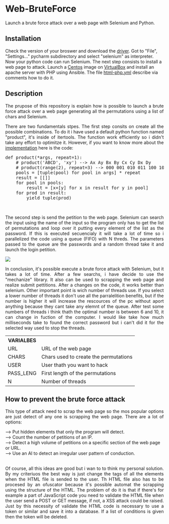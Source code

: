 <h1>Web-BruteForce</h1>
Launch a brute force attack over a web page with Selenium and Python.

<h2>Installation</h2>
<p aling="justify">Check the version of your broswer and download the <a href="https://selenium-python.readthedocs.io/installation.html#drivers">driver</a>. Got to "File", "Settings..." pycharm subdirectory and select "selenium" as interpreter. Now your python code can run Selenium. The next step consists to install a web page to attack. Launch a <a href="http://isoredirect.centos.org/centos/7/isos/x86_64/">Centos</a> image on <a href="https://www.virtualbox.org/">VirtualBox</a> and install an apache server with PHP using Ansible. The file <a href="https://github.com/MartiMarch/Ansible/blob/main/html-php.yml">html-php.yml</a> describe via comments how to do it.</p>  
<h2>Description</h2>
<p align="justify">The prupose of this repository is explain how is possible to launch a brute force attack over a web page generating all the permutations using a list of chars and Selenium.<p>
  
<p align="justify">There are two fundamentals stpes. The first step consits on create all the possible combinations. To do it i have used a default python function named "product", it's inside of itertools. The function work efficiently so i didn't take any effort to optimitze it. However, if you want to know more about the <a href="https://docs.python.org/3/library/itertools.html#itertools.product">implementation</a> here is the code:</p>

<pre>
def product(*args, repeat=1):
    # product('ABCD', 'xy') --> Ax Ay Bx By Cx Cy Dx Dy
    # product(range(2), repeat=3) --> 000 001 010 011 100 101 110 111
    pools = [tuple(pool) for pool in args] * repeat
    result = [[]]
    for pool in pools:
        result = [x+[y] for x in result for y in pool]
    for prod in result:
        yield tuple(prod)
</pre>
<br>
<p align="justify">The second step is send the petition to the web page. Selenium can search the input using the name of the input so the program only has to get the list of permutations and loop over it putting every element of the list as the password. If this is executed secuencialy it will take a lot of time so i parallelized the code using a queue (FIFO) with N threds. The parameters passed to the queue are the passwords and a random thread take it and launch the login petition.</p>
<img src="https://user-images.githubusercontent.com/82318419/138604360-af2bbb23-fb2e-4c8d-b198-ca4903a4337f.jpg"/>
<br>
<p align="justify">In conclusion, it's possible execute a brute force attack with Selenium, but it takes a lot of time. After a few searchs, i have decide to use the "mechanize" library. It also can be used to scrapping the web page and realize submit pettitions. After a changes on the code, it works better than selenium. Other important point is wich number of threads use. If you select a lower number of threads it don't use all the parralelition benefits, but if the number is higher it will increase the rescources of the pc without aport anything because they cant take any elemnt of the queue. After test some numbers of threads i think thath the optimal number is between 6 and 10, it can change in fuction of the computer. I would like take how much milliseconds take to found the correct password but i can't did it for the selected way used to stop the threads.</p>
<table>
  <tr>
    <th>
      VARIALBES
    </th>
  </tr>
  <tr>
    <td>
      URL
    </td>
    <td>
      URL of the web page
    </td>
  </tr>
  <tr>
    <td>
      CHARS
    </td>
    <td>
      Chars used to create the permutations
    </td>
  </tr>
  <tr>
    <td>
      USER
    </td>
    <td>
      User thath you want to hack
    </td>
  </tr>
  <tr>
    <td>
      PASS_LENG
    </td>
    <td>
      First length of the permutations
    </td>
  </tr>
  <tr>
    <td>
      N
    </td>
    <td>
      Number of threads
    </td>
  </tr>
</table>
<h2>How to prevent the brute force attack</h2>
<p align="justify">This type of attack need to scrap the web page so the mos popular options are just detect of any one is scrapping the web page. There are a lot of options:</p>
--> Put hidden elements that only the program will detect.<br>
--> Count the number of petitions of an IP.<br>
--> Detect a high volume of petitions on a specific section of the web page or URL.<br>
--> Use an AI to detect an irregular user pattern of conduction.<br><br>
<p align="justify">Of course, all this ideas are good but i wan to to think my personal solution. By my criteriuos the best way is just change the tags of all the elements when the HTML file is sended to the user. Th HTML file also has to be procesed by an ofuscator because it's possible automat the scrapping using the structure of the HTML. The problem of do it is that if there's for example a part of JavaScript code you need to validate the HTML file when the user send a POST or GET message, if not, a XSS attack could be raised. Just by this necessity of validate the HTML code is necessary to use a token or similar and save it into a database. If a list of conditions is given then the token will be deleted.</p>
